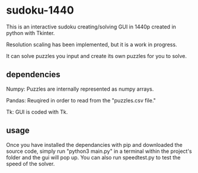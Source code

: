 # sudoku-1440

This is an interactive sudoku creating/solving GUI in 1440p created in python with Tkinter.

Resolution scaling has been implemented, but it is a work in progress.

It can solve puzzles you input and create its own puzzles for you to solve.

## dependencies

Numpy: Puzzles are internally represented as numpy arrays.

Pandas: Reuqired in order to read from the "puzzles.csv file."

Tk: GUI is coded with Tk.

## usage

Once you have installed the dependancies with pip and downloaded the source code, simply run "python3 main.py" in a terminal within the project's folder and the gui will pop up. You can also run speedtest.py to test the speed of the solver.

